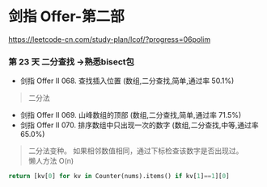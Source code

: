 # 剑指 Offer-第二部
https://leetcode-cn.com/study-plan/lcof/?progress=06polim

### 第 23 天 二分查找 ->熟悉bisect包
* 剑指 Offer II 068. 查找插入位置 (数组,二分查找,简单,通过率 50.1%)
> 二分法
* 剑指 Offer II 069. 山峰数组的顶部 (数组,二分查找,简单,通过率 71.5%)
* 剑指 Offer II 070. 排序数组中只出现一次的数字 (数组,二分查找,中等,通过率 65.0%)
> 二分法变种。 如果相邻数值相同，通过下标检查该数字是否出现过。  
> 懒人方法 O(n)
```python
return [kv[0] for kv in Counter(nums).items() if kv[1]==1][0]
```
